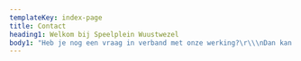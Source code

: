 ```yaml
---
templateKey: index-page
title: Contact
heading1: Welkom bij Speelplein Wuustwezel
body1: "Heb je nog een vraag in verband met onze werking?\r\\\nDan kan u ons contacteren via [speelpleinww@gmail.com](speelpleinww@gmail.com) of via de [facebookpagina](https://www.facebook.com/Speelplein-Wuustwezel-489493887871619/)\r\n\n\r\n\nVoor dringende vragen kan u terecht op het nummer 0478/17 90 08. Als we toch niet opnemen, spreek dan gerust een boodschap in. We bellen zo snel mogelijk terug.\r\n\n\r\n\nWij worden tevens ondersteund door de gemeente.\r\\\nOnze contactpersoon is de jeugdconsulent Amber Daniëls.\r\\\nHaar kan je bereiken via [jeugd@wuustwezel.be](jeugd@wuustwezel.be)."
---
```


